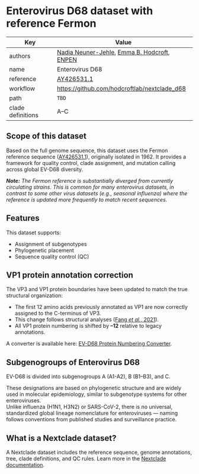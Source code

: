 # Enterovirus D68 dataset with reference Fermon

| Key                  | Value                                                                 |
|----------------------|-----------------------------------------------------------------------|
| authors              | [Nadia Neuner-Jehle](https://www.swisstph.ch/en/staff/profile/people/nadia-neuner-jehle), [Emma B. Hodcroft](http://emmahodcroft.com/), [ENPEN](https://escv.eu/european-non-polio-enterovirus-network-enpen/)                                                 |
| name                 | Enterovirus D68                                                       |
| reference            | [AY426531.1](https://www.ncbi.nlm.nih.gov/nuccore/AY426531.1)         |
| workflow             | https://github.com/hodcroftlab/nextclade_d68                          |
| path                 | `TBD`                                                                 |
| clade definitions    |  A–C                                                                  |

## Scope of this dataset

Based on the full genome sequence, this dataset uses the Fermon reference sequence ([AY426531.1](https://www.ncbi.nlm.nih.gov/nuccore/AY426531.1)), originally isolated in 1962. It provides a framework for quality control, clade assignment, and mutation calling across global EV-D68 diversity.

***Note:** The Fermon reference is substantially diverged from currently circulating strains. This is common for many enterovirus datasets, in contrast to some other virus datasets (e.g., seasonal influenza) where the reference is updated more frequently to match recent sequences.*


## Features

This dataset supports:

- Assignment of subgenotypes
- Phylogenetic placement
- Sequence quality control (QC)

## VP1 protein annotation correction  

The VP3 and VP1 protein boundaries have been updated to match the true structural organization:  
- The first 12 amino acids previously annotated as VP1 are now correctly assigned to the C-terminus of VP3.  
- This change follows structural analyses ([Fang *et al.*, 2021](https://doi.org/10.1016/j.meegid.2021.104992)).  
- All VP1 protein numbering is shifted by **–12** relative to legacy annotations.  

A converter is available here: [EV-D68 Protein Numbering Converter](https://hodcroftlab.github.io/evd68-converter/).  

## Subgenogroups of Enterovirus D68

EV-D68 is divided into subgenogroups A (A1-A2), B (B1–B3), and C. 

These designations are based on phylogenetic structure and are widely used in molecular epidemiology, similar to subgenotype systems for other enteroviruses.  
Unlike influenza (H1N1, H3N2) or SARS-CoV-2, there is no universal, standardized global lineage nomenclature for enteroviruses — naming follows conventions from published studies and surveillance practice.

## What is a Nextclade dataset?

A Nextclade dataset includes the reference sequence, genome annotations, tree, clade definitions, and QC rules. Learn more in the [Nextclade documentation](https://docs.nextstrain.org/projects/nextclade/en/stable/user/datasets.html).